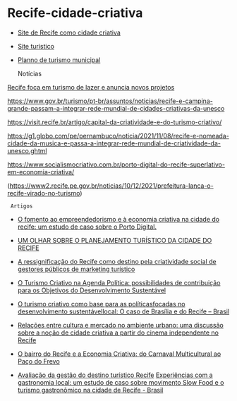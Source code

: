 # Recife-cidade-criativa


 * [Site de Recife como cidade criativa](http://turismocriativo.visit.recife.br/)
 * [Site turístico](https://visit.recife.br/)
 * [Planno de turismo municipal](https://visit.recife.br/wp-content/uploads/2020/02/plano_turismo_criativo.pdf)










     Notícias
      
[Recife foca em turismo de lazer e anuncia novos projetos](https://brasilturis.com.br/recife-foca-em-turismo-de-lazer-e-anuncia-novos-projetos/)

https://www.gov.br/turismo/pt-br/assuntos/noticias/recife-e-campina-grande-passam-a-integrar-rede-mundial-de-cidades-criativas-da-unesco

https://visit.recife.br/artigo/capital-da-criatividade-e-do-turismo-criativo/

https://g1.globo.com/pe/pernambuco/noticia/2021/11/08/recife-e-nomeada-cidade-da-musica-e-passa-a-integrar-rede-mundial-de-criatividade-da-unesco.ghtml

https://www.socialismocriativo.com.br/porto-digital-do-recife-superlativo-em-economia-criativa/

(https://www2.recife.pe.gov.br/noticias/10/12/2021/prefeitura-lanca-o-recife-virado-no-turismo)




     Artigos
     
* [O fomento ao empreendedorismo e à economia criativa na cidade do recife: um estudo de caso sobre o Porto Digital.](http://tede2.unicap.br:8080/handle/tede/1361)

* [UM OLHAR SOBRE O PLANEJAMENTO TURÍSTICO DA CIDADE DO RECIFE](https://documentigeografici.it/index.php/docugeo/article/view/139)



* [A ressignificação do Recife como destino pela 
criatividade social de gestores públicos de 
marketing turístico](https://repositorio.ufpe.br/bitstream/123456789/14237/1/Disserta%C3%A7%C3%A3o%20Marcelo%20Henriques%20de%20A%20Pessoa%20ATUALIZADA.pdf)


* [O Turismo Criativo na Agenda Política: possibilidades de contribuição para os Objetivos do Desenvolvimento Sustentável](https://github.com/AnaMCMV/Recife-cidade-criativa/blob/main/184798-Texto%20do%20artigo-540695-1-10-20220215.pdf)

* [O turismo criativo como base para as políticasfocadas no desenvolvimento sustentávellocal: O caso de Brasília e do Recife – Brasil](https://github.com/AnaMCMV/Recife-cidade-criativa/blob/main/9217-Manuscrito-55725-1-10-20210706.pdf)

* [Relações entre cultura e mercado no ambiente urbano: uma discussão sobre a noção de cidade criativa a partir do cinema independente no Recife](https://repositorio.ufpe.br/handle/123456789/32112)

* [O bairro do Recife e a Economia Criativa: do Carnaval Multicultural ao Paço do Frevo](https://periodicos.uff.br/pragmatizes/article/view/10436)

* [Avaliação da gestão do destino turístico Recife](http://www.ivt.coppe.ufrj.br/caderno/index.php/caderno/article/view/986)
[Experiências com a gastronomia local: um estudo de caso 
sobre movimento Slow Food e o turismo gastronômico na 
cidade de Recife - Brasil](http://www.pasosonline.org/Publicados/14116/PS116_15.pdf)





